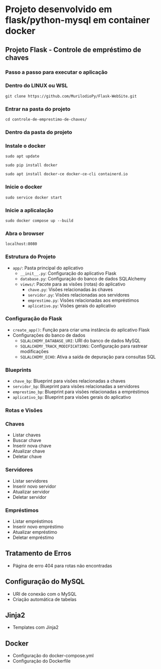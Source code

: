 
# Projeto desenvolvido em flask/python-mysql em container docker
## Projeto Flask - Controle de empréstimo de chaves

### Passo a passo para executar o aplicação 
### Dentro do LINUX ou WSL
```
git clone https://github.com/MurilodioPy/Flask-WebSite.git
```
### Entrar na pasta do projeto
```
cd controle-de-emprestimo-de-chaves/
```
### Dentro da pasta do projeto
### Instale o docker
```
sudo apt update 
```
```
sudo pip install docker
```
```
sudo apt install docker-ce docker-ce-cli containerd.io 
```
### Inicie o docker
```
sudo service docker start
```
### Inicie a aplicalação
```
sudo docker compose up --build 
```
### Abra o browser 
```
localhost:8080
```

### Estrutura do Projeto
- `app/`: Pasta principal do aplicativo
  - `__init__.py`: Configuração do aplicativo Flask
  - `database.py`: Configuração do banco de dados SQLAlchemy
  - `views/`: Pacote para as visões (rotas) do aplicativo
    - `chave.py`: Visões relacionadas às chaves
    - `servidor.py`: Visões relacionadas aos servidores
    - `emprestimo.py`: Visões relacionadas aos empréstimos
    - `aplicativo.py`: Visões gerais do aplicativo

### Configuração do Flask

- `create_app()`: Função para criar uma instância do aplicativo Flask
- Configurações do banco de dados
  - `SQLALCHEMY_DATABASE_URI`: URI do banco de dados MySQL
  - `SQLALCHEMY_TRACK_MODIFICATIONS`: Configuração para rastrear modificações
  - `SQLALCHEMY_ECHO`: Ativa a saída de depuração para consultas SQL

### Blueprints

- `chave_bp`: Blueprint para visões relacionadas a chaves
- `servidor_bp`: Blueprint para visões relacionadas a servidores
- `emprestimo_bp`: Blueprint para visões relacionadas a empréstimos
- `aplicativo_bp`: Blueprint para visões gerais do aplicativo

### Rotas e Visões

### Chaves

- Listar chaves
- Buscar chave
- Inserir nova chave
- Atualizar chave
- Deletar chave

### Servidores

- Listar servidores
- Inserir novo servidor
- Atualizar servidor
- Deletar servidor

### Empréstimos

- Listar empréstimos
- Inserir novo empréstimo
- Atualizar empréstimo
- Deletar empréstimo

## Tratamento de Erros

- Página de erro 404 para rotas não encontradas

## Configuração do MySQL

- URI de conexão com o MySQL
- Criação automática de tabelas 

## Jinja2

- Templates com Jinja2

## Docker

- Configuração do docker-compose.yml
- Configuração do Dockerfile

